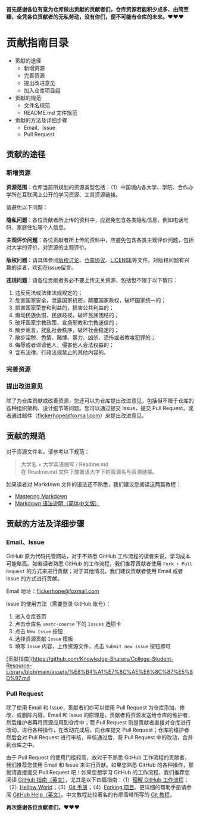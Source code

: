 **首先感谢各位有意为仓库做出贡献的贡献者们，仓库资源若能积少成多、由简至臻，全凭各位贡献者的无私劳动，没有你们，便不可能有仓库的未来。:heart::heart::heart:**

# 贡献指南目录

- 贡献的途径
  - 新增资源
  - 完善资源
  - 提出改进意见
  - 加入仓库项目组
- 贡献的规范
  - 文件名规范
  - README.md 文件规范
- 贡献的方法及详细步骤
  - Email、Issue
  - Pull Request

## 贡献的途径

### 新增资源

**资源范围**：仓库当前所规划的资源类型包括：（1）中国境内各大学、学院、合作办学所在互联网上公开的学习资源、工具资源链接。

请避免以下问题：

**隐私问题**：各位贡献者所上传的资料中，应避免包含各类隐私信息，例如电话号码、家庭住址等个人信息。

**主观评价问题**：各位贡献者所上传的资料中，应避免包含各类主观评价问题，包括对大学的评价、对资源的主观评价。

**版权问题**：请具体参阅[版权讨论](https://github.com/Knowledge-Sharers/College-Student-Resource-Library/blob/main/assets/%E7%89%88%E6%9D%83%E8%AE%A8%E8%AE%BA.md)、[仓库协议](https://github.com/Knowledge-Sharers/College-Student-Resource-Library/blob/main/assets/%E4%BB%93%E5%BA%93%E5%8D%8F%E8%AE%AE.md)、[LICENSE](https://github.com/Knowledge-Sharers/College-Student-Resource-Library/blob/main/LICENSE)等文件。对版权问题有兴趣的读者，欢迎在issue留言。

**违规问题**：请各位贡献者务必不要上传无关资源，包括但不限于以下情形：

1. 违反宪法或法律法规规定的；
2. 危害国家安全，泄露国家机密，颠覆国家政权，破坏国家统一的；
3. 损害国家荣誉和利益的，损害公共利益的；
4. 煽动民族仇恨、民族歧视，破坏民族团结的；
5. 破坏国家宗教政策，宣扬邪教和宗教迷信的；
6. 散步谣言，扰乱社会秩序，破坏社会稳定的；
7. 散步淫秽、色情、赌博、暴力、凶杀、恐怖或者教唆犯罪的；
8. 侮辱或者诽谤他人，侵害他人合法权益的；
9. 含有法律、行政法规禁止的其他内容的。

### 完善资源



### 提出改进意见

除了为仓库贡献或改善资源，您还可以为仓库提出改进意见，包括但不限于仓库的各种组织架构、设计细节等问题。您可以通过提交 Issue，提交 Pull Request，或者通过邮件（flickerhope@foxmail.com）来提出改进意见。

## 贡献的规范

对于资源文件名，请参考以下规范：

> 大学名  +  大学英语缩写  / Readme.md  
> 在 Readme.md   文件下放置该大学下的资源名与资源链接。

如果读者对 Markdown 文件的语法还不熟悉，我们建议您阅读这两篇教程：

- [Mastering Markdown](https://guides.github.com/features/mastering-markdown/)
- [Markdown 语法说明（简体中文版）](https://www.appinn.com/markdown/)


## 贡献的方法及详细步骤

### Email、Issue

GitHub 原为代码托管网站，对于不熟悉 GitHub 工作流程的读者来说，学习成本可能略高。如若读者熟悉 GitHub 的工作流程，我们推荐贡献者使用 `Fork + Pull Request` 的方式来进行贡献；对于其他情况，我们建议贡献者使用 Email 或者 Issue 的方式进行贡献。


Email 地址：flickerhope@foxmail.com

Issue 的使用方法（需要登录 GitHub 账号）：

1. 进入仓库首页
2. 点击仓库名 `uestc-course` 下的 `Issues` 选项卡
3. 点击 `New Issue` 按钮
4. 选择资源贡献 `Issue` 模板
5. 填写 `Issue` 内容，上传资源文件，点击 `Submit new issue` 按钮即可

[贡献指南](https://github.com/Knowledge-Sharers/College-Student-Resource-Library/blob/main/assets/%E8%B4%A1%E7%8C%AE%E6%8C%87%E5%8D%97.md

### Pull Request

除了使用 Email 和 Issue，贡献者们亦可以使用 Pull Request 为仓库添加、修改、或删除内容。Email 和 Issue 的原理是，贡献者将资源发送给仓库的维护者，然后维护者再将资源应用到仓库中；而 Pull Request 则是贡献者直接对仓库进行改动，进行各种操作，在改动完成后，向仓库提交 Pull Request；仓库的维护者然后会对 Pull Request 进行审核，审核通过后，将 Pull Request 中的改动，合并到仓库之中。

由于 Pull Request 的使用门槛较高，故对于不熟悉 GitHub 工作流程的贡献者，我们推荐您使用 Email 和 Issue 来进行贡献。如果您熟悉 GitHub 的各种操作，那就请直接提交 Pull Request 吧！如果您想学习 GitHub 的工作流程，我们推荐您阅读 [GitHub 指南（英文）](https://guides.github.com/)，尤其是以下四篇指南：（1）[理解 GitHub 工作流程](https://guides.github.com/introduction/flow/)；（2）[Hellow World](https://guides.github.com/activities/hello-world/)；（3）[Git 手册](https://guides.github.com/introduction/git-handbook/)；（4）[Forking 项目](https://guides.github.com/activities/forking/)。更详细的帮助手册请参阅 [GitHub Help（英文）](https://help.github.com/en)。中文教程比较著名的有廖雪峰所写的 [Git 教程](https://www.liaoxuefeng.com/wiki/896043488029600)。



**再次感谢各位贡献者们，:heart::heart::heart:**
